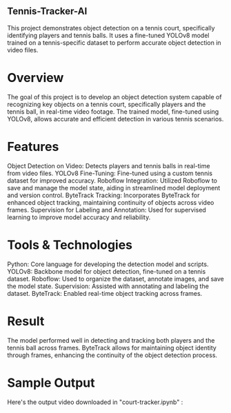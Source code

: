 ## Tennis-Tracker-AI

This project demonstrates object detection on a tennis court, specifically identifying players and tennis balls. It uses a fine-tuned YOLOv8 model trained on a tennis-specific dataset to perform accurate object detection in video files.

# Overview

The goal of this project is to develop an object detection system capable of recognizing key objects on a tennis court, specifically players and the tennis ball, in real-time video footage. The trained model, fine-tuned using YOLOv8, allows accurate and efficient detection in various tennis scenarios.

# Features

 Object Detection on Video: Detects players and tennis balls in real-time from video files.
 YOLOv8 Fine-Tuning: Fine-tuned using a custom tennis dataset for improved accuracy.
 Roboflow Integration: Utilized Roboflow to save and manage the model state, aiding in streamlined model deployment and version control.
 ByteTrack Tracking: Incorporates ByteTrack for enhanced object tracking, maintaining continuity of objects across video frames.
 Supervision for Labeling and Annotation: Used for supervised learning to improve model accuracy and reliability.

# Tools & Technologies

Python: Core language for developing the detection model and scripts.
YOLOv8: Backbone model for object detection, fine-tuned on a tennis dataset.
Roboflow: Used to organize the dataset, annotate images, and save the model state.
Supervision: Assisted with annotating and labeling the dataset.
ByteTrack: Enabled real-time object tracking across frames.

  # Result  

The model performed well in detecting and tracking both players and the tennis ball across frames. ByteTrack allows for maintaining object identity through frames, enhancing the continuity of the object detection process.

  # Sample Output 
Here's the output video downloaded in "court-tracker.ipynb" : 



    
